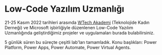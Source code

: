 # Low-Code Yazılım Uzmanlığı

21-25 Kasım 2022 tarihleri arasında [WTech Akademi](https://www.wtechplatform.com/tr) (Teknolojide Kadın Derneği) ve Microsoft işbirliğiyle düzenlenen Low-Code Yazılım Uzmanlığında geliştirdiğimiz projeler ve uygulamaları burada bulabilirsiniz.

5 günlük süren bu süreçte çeşitli lab'ları tamamladık. Konu başlıkları: Power Platform, Power Apps, Power Automate, Power Virtual Agents.
